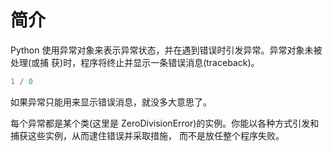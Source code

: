 # 简介

Python 使用异常对象来表示异常状态，并在遇到错误时引发异常。异常对象未被处理(或捕 获)时，程序将终止并显示一条错误消息(traceback)。

<div class="run"></div>

```python
1 / 0
```

如果异常只能用来显示错误消息，就没多大意思了。

每个异常都是某个类(这里是 ZeroDivisionError)的实例。你能以各种方式引发和捕获这些实例，从而逮住错误并采取措施， 而不是放任整个程序失败。

